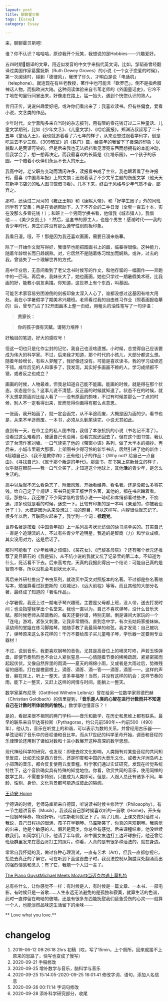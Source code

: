 ```yaml
---
layout: post
title: 聊聊霍贝斯
tags: [Essay]
category: Essay

---
```




来，聊聊霍贝斯吧!

谁？你不认识？哈哈哈，原谅我开个玩笑，我想说的是Hobbies——兴趣爱好。

五四时期翻译的文章，用近似发音的中文字来指代英文词，比如，邹韬奋曾经翻译过美国作家葛露妩斯（Ruth Dewey Groves）的小说《一个女子恋爱的时候》，第一次阅读时，碰到「德律风」，我愣了许久，才明白是说「电话机」（telephone）。就连现在有些老教授，著作中也可能言「欧罗巴」，倒不是指希腊神话人物，而指欧洲大陆。这种阅读体验来自韦苇老师的《外国童话史》，它冷不丁地在句里行间冒出来，好像走在路上，猛一抬头，遇到个恍惚认识的熟人。

言归正传，说说兴趣爱好吧。或许你们看出来了：我喜欢读书。但有些偏食，爱看小说，文艺类的作品。

少年时代，文学熏陶多来自当时的杂志报刊，用有限的零花钱订过二三种童话、儿童文学期刊，比如《少年文艺》、《儿童文学》、《哈哈画报》。郑渊洁叔叔写了二十五年《童话大王》，我也就追着看了六七年的样子，从来没想过跟着学码字，倒是吃进去不少三观。《309暗室》的《铁门》篇，给童年的我留下了极深的印象：以貌取人是荒谬可笑的。但是后来我也无法抵挡看见漂亮东西而想拥有的本能冲动，但我学会了，想一想再决定。而我最喜欢的长篇是《红塔乐园》，一个孩子的乐园，一个陪着小伙伴们永远不长大的乐土。

我高中时，老父职务变动而清闲许多，读报看书成了主业。我也跟着看了些许报刊，最喜《中国青年报》上的文摘；还跟着读了不少文革主题的伤逝文学（他天天在新华书店旁的私人图书馆借书看）。几本下来，终由于风格与少年气质不合，鄙弃之。

那时，还读过二月河的《雍正王朝》和《康熙大帝》，和「好学生圈子」外的同班同学有了交集；再是在表姐帮助下，入了不齐全的二手日漫（全套一百五十本，实在没那么多零花钱！）；和班上一个男同学换书看，他借我《城市猎人》，我借他……《美少女战士》！然后，这套书的原主人，也是个男生！感谢时代——我的青少年时代，男生们并没有那么遵守性别刻板印象。

我看日漫，哦，不！那是因为我还喜欢画画，需要日漫来临摹。

除了一开始作文就写得好，我很早也能把图画书上的画，临摹得很像。这种能力，随着年龄增长而日趋娴熟。对，它居然不是随着练习增加而娴熟。或许，过去的我，曾错失了一个理解世界的方式。

高中毕业后，无意间看到了老父念书时候写的作文，和他存留的一幅画作——奔跑中的一匹马。再后来，我妹长大了，她也画画，她也只学过一期暑假美术班，比我画的好，能教小朋友素描。你知道，这世界上有个东西，叫基因。

可能艺术家容易穷困潦倒的刻板印象太深入人心了，谁都没想过这基因有啥大用处。我在小学暑假学了期美术兴趣班。老师看过我的自由练习作业（照着画报临摹的）后，曾专门占了32开图画本上整一页纸，用粗头的油性笔写了一句评语：

>  **贵家长：**

> **你的孩子很有天赋，请努力培养！**

好触目的笔迹，好大的感叹号！

但这一切也只是化作尘封的记忆，我自己也没啥遗憾。小时候，总觉得自己应该要成为伟大的科学家。不过，后来我才知道，那个时代的小孩儿，大部分都这么想。随着年龄增长，有些人梦醒了，我好像还没有。可能是喜欢读书，我的学习成绩还不错。成年后见的人和事多了，我发现，其实好多画画不赖的人，学习成绩都不错，或者反之也成立？


画画的时候，人物最难，但我总知道自己能不能画。能画的时候，就是得在那个状态。状态是什么？这事儿说不清楚，反正画的时候就知道了。状态不在的时候，就不太想拿原画对比给人看了——没有原画的韵味，不过有时候差那么一丁点的时候，别人不一定看得出来，反而觉得你画得有那么点意思。

一张画，我开始画了，就一定会画完，从不半途而废，大概是因为画的少。看书也是，从来不半途而废。一本书，必须从头到尾读完，小说尤其如此。

直到有一天，在市工会的私人图书馆，我借了本张抗抗的小说（书名记不清了）。没看过这么难看的，硬逼自己也没用，没看完就还回去了。但在这个图书馆，我认识了台湾作家刘墉。一口气读完了他的《萤窗小语》系列，做了大半本的摘抄。再后来，小城市里最大那家、上架图书少得可怜的新华书店，居然引进了他的新作：《超越自己》、《我不是教你诈》；还有他儿子的作品：《Why not? 给自己一点自由》、《寻找自己》、《属于那个叛逆的年代》。那些书，在书架上崭新耸立的样子，似乎就在眼前——我一口气全买了。才知道这个地球上，其他**活**的青少年，是怎么生活的。

高中以后就不怎么看杂志了，附庸风雅，开始看经典、看名著。还是没那么多零花钱。给自己定了个规矩：买书只能买正版世界名著，其他的，都在书店蹭着看。哦，那些年，我还蹭了不少同学借的言情小说——琼瑶和席绢都看过些许，不痴迷，顶多也就是看的时候，迷恋一下。比较有印象的是一本叫《亲爱的，你被我设计了！》，大概是因为从来没想过：书的题目，可以这样写。内容很快就忘记了。很多年以后，互联网火起来了，我学到一个词：**标题党**。

世界名著是按着《中国青年报》上一系列高考状元访谈的读书清单买的。其实自己一直是个追潮流的人，不过有些青少年追明星，我追的是智商（力）和学业成绩。其实没用对力，这是后话了。

那时可能看了《少年维特之烦恼》、《茶花女》、《巴黎圣母院》？还有哪个状元还推荐了夏目簌石的《我是猫》，从不坑小说的我就又坑了记录里的第二本。不知道为什么，死活看不下去。后来高考完，天真的我据此得出一个结论：可能自己真的是智商不够，所以没机会考到状元水平。

再后来外研社推出了书虫系列，就改买中英文对照版本的名著。不过都是些名著缩写本，勉强算看过狄更斯的《双城记》、《远大前程》等等。而且其他的大部分名著，最终成了知道的「著名作品」。

小学暑假，我还上过一期电子琴兴趣班。主要是父母都上班，没人带，送去打发时间；也没指望我学出个名堂来。我也一直以为，自己不喜欢弹琴，没什么音乐天赋。那时候老师从简谱教的，每天还要抄谱，特别无聊。倒是课间大家玩的一个「连电」游戏，紧张又刺激，让我非常期待。直到念中学，有次去姑妈家接妹妹。读幼师的堂姐在练习脚踏琴，她随手教了我最简单的和弦。我才发现：自己被坑了，弹琴原来这么多花样的！千万不要给孩子买儿童电子琴，学乐器一定要用专业器材！

不过，说到音乐，我更喜欢钢琴的音色，尤其是高音位上的嘀灵叮咚，声若玉珠弹盘，即便节奏热烈也不会让人紧张窒息——心情随着节奏的稀稀疏疏、紧紧密密而起起伏伏。又像自然界里的雨滴——夏天的绵绵小雨，又或者是大雨过后，势微残留的细雨，打在屋檐窗楞上，滴答、滴答、滴—答——滴答，滴答——。这样的声音，躺在床上，听上一整天，该多幸福呀！当然，并没有这样的机会：这样节奏的雨，能下上一整天，又赶上这样的闲情与时间，能躺上一整天。

数学家莱布尼茨（Gottfried Wilhelm Leibniz）曾在给另一位数学家哥德巴赫（Christian Goldbach）的信里提到，「**音乐是人类的心智在进行计数而并不知道自己在计数时所体验到的愉悦。**」数学家也懂音乐？！

是的，看起来很不相同的两门学科——音乐和数学，在历史和思维上都有联系。最早的联系来自毕达哥拉斯（Pythagoras，约公元前580年~~约前500（490）年），他认为，音乐在听觉上的和谐，可以表示为数的关系，并曾经用古乐器——单弦证明了音乐中的音程谐和音比率。而从17世纪的科学革命开始，调音和音程的乐律理论还用到了诸如对数和十进小数展开这种高深的数学思想。

现代神经科学的研究，也发现：即便去除文化影响，人类拥有对某些音程的共同知觉反应，比如无论是西方音乐、还是印度和中国的大音乐文化、或者大洋洲岛屿上小部落的音乐，都会反复使用五度音程。科学家们通过实证研究，发现在听觉系统特性下，这个音阶确实具有特殊的知觉地位。你看，欣赏共同的音乐，使用同样的数学工具，不需要多特别，只要成为人类即可。但是，人跟人总还有诸多不同。年龄、性别、身份、文化背景都可能造成彼此的隔阂。

[王诗安 Home](https://v.qq.com/x/cover/u5k6fejytym3h49/u0192k9kyv7.html)

学德语的时候，老师马库斯来自德国，听说读书时候主修哲学（Philosophy）。有一节主题讲音乐（Musik）。我谈起自己那时候喜欢听的一首歌《Home》，开头有一段钢琴伴奏，特别好听。马库斯老师就记下了。隔了几周，上课又做对话练习，我说，自己日程排的很满，孩子在学钢琴。马库斯笑了，你真的喜欢钢琴。我感觉的出来，他是个敏感的人。假若是同类，你总会有感觉。后来课程结束，他没继续教我们。听同学们八卦，他请了半年假，和中国女友边打工边环球旅行，他还曾给班级群里发来在墨西哥打工的照片。你看，人真的是有很多种活法的，就在身边。



常常自我怀疑的我，做过各种心理测试，一直有艺术（Art），但我一直都忽视它，拒绝去真正的了解它。可在听到下面这首曲子时，我没法控制从胸膛深处翻涌而出的强烈情感和念头：有了它，我能一个人过一辈子。

[The Piano Guys《Michael Meets Mozart》当迈克尔遇上莫扎特](https://v.qq.com/x/cover/ro1udwbngfm0nvq/n0683zdt934.html)

总有些什么，让你感觉不一样：有时候是人，有时候是一篇文章、一本书、一部电影，有时候只是一首歌……人生永远无法避免的是孤独和寂寞，就算生活的色谱，此时一直停留在晦暗的彼端，还是有很多东西能抚慰我们疲惫受伤的心灵——就算一个人，也能淡然品味这生活留下的余味——

** Love what you love.**



# changelog
1. 2019-06-12 09:26:18 2hrs 初稿（哎，写了15min，上个厕所，回来就接不上原来的思路了，快写也变成了慢写）
2. 2020-09-21 手稿修改
3. 2020-09-25 增补数学与音乐，脑科学与音乐
4. 2020-09-25 15:14:05-2020-09-25 16:01:41 修改字词、语句，添加人名信息
5. 2020-09-26 00:11:14 字词句修改
6. 2020-09-28 添补科学研究部分，收尾

